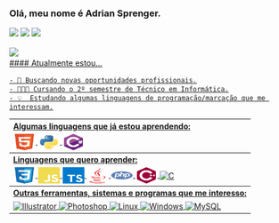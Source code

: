 ### Olá, meu nome é Adrian Sprenger.

  <div>
    <a href="https://instagram.com/adrianspr_" target="_blank"><img src="https://img.shields.io/badge/-Instagram-%23E4405F?style=for-the-badge&logo=instagram&logoColor=white" target="_blank"></a>
    <a href = "mailto:adrianfariaspr@gmail.com"><img src="https://img.shields.io/badge/-Gmail-%23333?style=for-the-badge&logo=gmail&logoColor=white"             target="_blank"></a>
    <a href="https://www.linkedin.com/in/adrianspr/" target="_blank"><img src="https://img.shields.io/badge/-LinkedIn-%230077B5?style=for-the-badge&logo=linkedin&logoColor=white" target="_blank"></a> 
  </div>

<br/>

  <div>
    <a href="https://github.com/adrianspr">
    <img height="140em" src="https://github-readme-stats.vercel.app/api/top-langs/?username=adrianspr&layout=compact&langs_count=7&theme=dark&locale=pt-br"/>
   </div>  
  
  <div>
    #### Atualmente estou...

    - 🔎 Buscando novas oportunidades profissionais.
    - 👨🏻‍🎓 Cursando o 2º semestre de Técnico em Informática.
    - 💡  Estudando algumas linguagens de programação/marcação que me interessam.
  </div>
  
  <div>
    <table>
      <th align="left">Algumas linguagens que já estou aprendendo:</th>
        <tr>
          <td>  
            <img align="center" alt="HTML" height="30" width="40" src="https://raw.githubusercontent.com/devicons/devicon/master/icons/html5/html5-original.svg">
            <img align="center" alt="Python" height="30" width="40" src="https://raw.githubusercontent.com/devicons/devicon/master/icons/python/python-original.svg">
            <img align="center" alt="Csharp" height="30" width="40" src="https://raw.githubusercontent.com/devicons/devicon/master/icons/csharp/csharp-original.svg">
          </td>
        </tr> 
      <th align="left">Linguagens que quero aprender:</th>  
        <tr>
          <td>
            <img align="center" alt="CSS" height="30" width="40" src="https://raw.githubusercontent.com/devicons/devicon/master/icons/css3/css3-original.svg"/>
            <img align="center" alt="Js" height="30" width="40" src="https://raw.githubusercontent.com/devicons/devicon/master/icons/javascript/javascript-plain.svg"/>
            <img align="center" alt="Ts" height="30" width="40" src="https://raw.githubusercontent.com/devicons/devicon/master/icons/typescript/typescript-plain.svg"/>
            <img align="center" alt="Java" height="30" width="40" src="https://raw.githubusercontent.com/devicons/devicon/master/icons/java/java-plain.svg"/>
            <img align="center" alt="PHP" height="30" width="40" src="https://raw.githubusercontent.com/devicons/devicon/master/icons/php/php-plain.svg"/>
            <img align="center" alt="C++" height="30" width="40" src="https://raw.githubusercontent.com/devicons/devicon/master/icons/cplusplus/cplusplus-plain.svg"/>
            <img align="center" alt="C" height="30" width"40" src="https://cdn.jsdelivr.net/gh/devicons/devicon/icons/c/c-original.svg"/>
          </td>
       </tr>
      <th align="left">Outras ferramentas, sistemas e programas que me interesso:</th>
        <tr>
          <td>
            <img align="center" alt="Illustrator" height="30" width="40" src="https://cdn.jsdelivr.net/gh/devicons/devicon/icons/illustrator/illustrator-plain.svg"/>
            <img align="center" alt="Photoshop" height="30" width="40" src="https://cdn.jsdelivr.net/gh/devicons/devicon/icons/photoshop/photoshop-plain.svg"/>
            <img align="center" alt="Linux" height="30" width="40" src="https://cdn.jsdelivr.net/gh/devicons/devicon/icons/linux/linux-original.svg"/>
            <img align="center" alt="Windows" height="30" width="40"  src="https://cdn.jsdelivr.net/gh/devicons/devicon/icons/windows8/windows8-original.svg"/>
            <img align="center" alt="MySQL" height="30" width="40" src="https://cdn.jsdelivr.net/gh/devicons/devicon/icons/mysql/mysql-plain-wordmark.svg"/> 
        </td>
      </tr>
      
</table>
  

